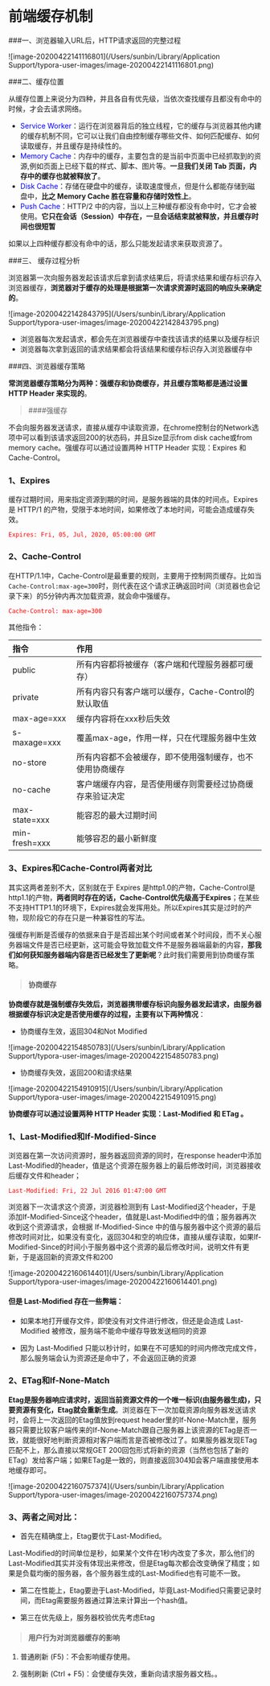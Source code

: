 

# 前端缓存机制



###一、浏览器输入URL后，HTTP请求返回的完整过程

![image-20200422141116801](/Users/sunbin/Library/Application Support/typora-user-images/image-20200422141116801.png)



###二、缓存位置

从缓存位置上来说分为四种，并且各自有优先级，当依次查找缓存且都没有命中的时候，才会去请求网络。

- <font color=blue>Service Worker</font>：运行在浏览器背后的独立线程，它的缓存与浏览器其他内建的缓存机制不同，它可以让我们自由控制缓存哪些文件、如何匹配缓存、如何读取缓存，并且缓存是持续性的。
- <font color=blue>Memory Cache</font>：内存中的缓存，主要包含的是当前中页面中已经抓取到的资源,例如页面上已经下载的样式、脚本、图片等。**一旦我们关闭 Tab 页面，内存中的缓存也就被释放了**。
- <font color=blue>Disk Cache</font>：存储在硬盘中的缓存，读取速度慢点，但是什么都能存储到磁盘中，**比之 Memory Cache 胜在容量和存储时效性上**。
- <font color=blue>Push Cache</font>：HTTP/2 中的内容，当以上三种缓存都没有命中时，它才会被使用。**它只在会话（Session）中存在，一旦会话结束就被释放，并且缓存时间也很短暂**

如果以上四种缓存都没有命中的话，那么只能发起请求来获取资源了。



###三、 缓存过程分析

浏览器第一次向服务器发起该请求后拿到请求结果后，将请求结果和缓存标识存入浏览器缓存，**浏览器对于缓存的处理是根据第一次请求资源时返回的响应头来确定的**。

![image-20200422142843795](/Users/sunbin/Library/Application Support/typora-user-images/image-20200422142843795.png)



+ 浏览器每次发起请求，都会先在浏览器缓存中查找该请求的结果以及缓存标识
+ 浏览器每次拿到返回的请求结果都会将该结果和缓存标识存入浏览器缓存中



###四、浏览器缓存策略

**常浏览器缓存策略分为两种：强缓存和协商缓存，并且缓存策略都是通过设置 HTTP Header 来实现的**。



> ####强缓存

不会向服务器发送请求，直接从缓存中读取资源，在chrome控制台的Network选项中可以看到该请求返回200的状态码，并且Size显示from disk cache或from memory cache。强缓存可以通过设置两种 HTTP Header 实现：Expires 和 Cache-Control。

### 1、Expires

缓存过期时间，用来指定资源到期的时间，是服务器端的具体的时间点。Expires 是 HTTP/1 的产物，受限于本地时间，如果修改了本地时间，可能会造成缓存失效。

<font color=red>`Expires: Fri, 05, Jul, 2020, 05:00:00 GMT`</font>

### 2、Cache-Control

在HTTP/1.1中，Cache-Control是最重要的规则，主要用于控制网页缓存。比如当`Cache-Control:max-age=300`时，则代表在这个请求正确返回时间（浏览器也会记录下来）的5分钟内再次加载资源，就会命中强缓存。

<font color=red>`Cache-Control: max-age=300`</font>

其他指令：

| 指令          | 作用                                                     |
| :------------ | :------------------------------------------------------- |
| public        | 所有内容都将被缓存（客户端和代理服务器都可缓存）         |
| private       | 所有内容只有客户端可以缓存，Cache-Control的默认取值      |
| max-age=xxx   | 缓存内容将在xxx秒后失效                                  |
| s-maxage=xxx  | 覆盖max-age，作用一样，只在代理服务器中生效              |
| no-store      | 所有内容都不会被缓存，即不使用强制缓存，也不使用协商缓存 |
| no-cache      | 客户端缓存内容，是否使用缓存则需要经过协商缓存来验证决定 |
| max-state=xxx | 能容忍的最大过期时间                                     |
| min-fresh=xxx | 能够容忍的最小新鲜度                                     |

### 3、Expires和Cache-Control两者对比

其实这两者差别不大，区别就在于 Expires 是http1.0的产物，Cache-Control是http1.1的产物，**两者同时存在的话，Cache-Control优先级高于Expires**；在某些不支持HTTP1.1的环境下，Expires就会发挥用处。所以Expires其实是过时的产物，现阶段它的存在只是一种兼容性的写法。

强缓存判断是否缓存的依据来自于是否超出某个时间或者某个时间段，而不关心服务器端文件是否已经更新，这可能会导致加载文件不是服务器端最新的内容，**那我们如何获知服务器端内容是否已经发生了更新呢**？此时我们需要用到协商缓存策略。



> #### 协商缓存

**协商缓存就是强制缓存失效后，浏览器携带缓存标识向服务器发起请求，由服务器根据缓存标识决定是否使用缓存的过程，主要有以下两种情况**：

* 协商缓存生效，返回304和Not Modified

![image-20200422154850783](/Users/sunbin/Library/Application Support/typora-user-images/image-20200422154850783.png)



* 协商缓存失效，返回200和请求结果

![image-20200422154910915](/Users/sunbin/Library/Application Support/typora-user-images/image-20200422154910915.png)



**协商缓存可以通过设置两种 HTTP Header 实现：Last-Modified 和 ETag 。**

### 1、Last-Modified和If-Modified-Since

浏览器在第一次访问资源时，服务器返回资源的同时，在response header中添加 Last-Modified的header，值是这个资源在服务器上的最后修改时间，浏览器接收后缓存文件和header；

<font color=red>`Last-Modified: Fri, 22 Jul 2016 01:47:00 GMT`</font>

浏览器下一次请求这个资源，浏览器检测到有 Last-Modified这个header，于是添加If-Modified-Since这个header，值就是Last-Modified中的值；服务器再次收到这个资源请求，会根据 If-Modified-Since 中的值与服务器中这个资源的最后修改时间对比，如果没有变化，返回304和空的响应体，直接从缓存读取，如果If-Modified-Since的时间小于服务器中这个资源的最后修改时间，说明文件有更新，于是返回新的资源文件和200

![image-20200422160614401](/Users/sunbin/Library/Application Support/typora-user-images/image-20200422160614401.png)



#### 但是 Last-Modified 存在一些弊端：

- 如果本地打开缓存文件，即使没有对文件进行修改，但还是会造成 Last-Modified 被修改，服务端不能命中缓存导致发送相同的资源

- 因为 Last-Modified 只能以秒计时，如果在不可感知的时间内修改完成文件，那么服务端会认为资源还是命中了，不会返回正确的资源

  

### 2、ETag和If-None-Match

**Etag是服务器响应请求时，返回当前资源文件的一个唯一标识(由服务器生成)，只要资源有变化，Etag就会重新生成**。浏览器在下一次加载资源向服务器发送请求时，会将上一次返回的Etag值放到request header里的If-None-Match里，服务器只需要比较客户端传来的If-None-Match跟自己服务器上该资源的ETag是否一致，就能很好地判断资源相对客户端而言是否被修改过了。如果服务器发现ETag匹配不上，那么直接以常规GET 200回包形式将新的资源（当然也包括了新的ETag）发给客户端；如果ETag是一致的，则直接返回304知会客户端直接使用本地缓存即可。

![image-20200422160757374](/Users/sunbin/Library/Application Support/typora-user-images/image-20200422160757374.png)



### 3、两者之间对比：

- 首先在精确度上，Etag要优于Last-Modified。

Last-Modified的时间单位是秒，如果某个文件在1秒内改变了多次，那么他们的Last-Modified其实并没有体现出来修改，但是Etag每次都会改变确保了精度；如果是负载均衡的服务器，各个服务器生成的Last-Modified也有可能不一致。

- 第二在性能上，Etag要逊于Last-Modified，毕竟Last-Modified只需要记录时间，而Etag需要服务器通过算法来计算出一个hash值。

- 第三在优先级上，服务器校验优先考虑Etag

  

> #### 用户行为对浏览器缓存的影响

1. 普通刷新 (F5)：不会影响缓存使用。

2. 强制刷新 (Ctrl + F5)：会使缓存失效，重新向请求服务器文档。。
